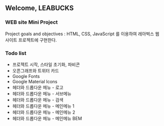 <h2>Welcome, LEABUCKS</h2>
<h3>WEB site Mini Project</h3>
Project goals and objectives : HTML, CSS, JavaScript 를 이용하여 레아벅스 웹 사이트 프로젝트에 구현한다.
<br>
<h3>Todo list</h3>
<ul>
    <li>프로젝트 시작, 스타일 초기화, 파비콘</li>
    <li>오픈그래프와 트위터 카드</li>
    <li>Google Fonts</li>
    <li>Google Material Icons</li>
    <li>헤더와 드롭다운 메뉴 - 로고</li>
    <li>헤더와 드롭다운 메뉴 - 서브메뉴</li>
    <li>헤더와 드롭다운 메뉴 - 검색</li>
    <li>헤더와 드롭다운 메뉴 - 메인메뉴 1</li>
    <li>헤더와 드롭다운 메뉴 - 메인메뉴 2</li>
    <li>헤더와 드롭다운 메뉴 - 메인메뉴 BEM</li>
</ul>